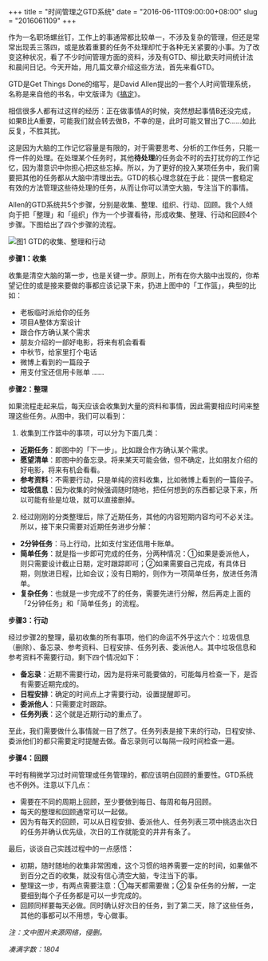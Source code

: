 +++
title = "时间管理之GTD系统"
date = "2016-06-11T09:00:00+08:00"
slug = "2016061109"
+++

作为一名职场螺丝钉，工作上的事通常都比较单一，不涉及复杂的管理，但还是常常出现丢三落四，或是放着重要的任务不处理却忙于各种无关紧要的小事。为了改变这种状况，看了不少时间管理方面的资料，涉及有GTD、柳比歇夫时间统计法和晨间日记。今天开始，用几篇文章介绍这些方法，首先来看GTD。

GTD是Get Things Done的缩写，是David Allen提出的一套个人时间管理系统，名称是来自他的书名，中文版译为《[搞定][U01]》。

[U01]: https://book.douban.com/subject/4849382/

相信很多人都有过这样的经历：正在做事情A的时候，突然想起事情B还没完成，如果B比A重要，可能我们就会转去做B，不幸的是，此时可能又冒出了C……如此反复，不胜其扰。

这是因为大脑的工作记忆容量是有限的，对于需要思考、分析的工作任务，只能一件一件的处理。在处理某个任务时，其他**待处理**的任务会不时的去打扰你的工作记忆，因为潜意识中你担心把这些忘掉。所以，为了更好的投入某项任务中，我们需要把其他的任务都从大脑中清理出去。GTD的核心理念就在于此：提供一套稳定有效的方法管理这些待处理的任务，从而让你可以清空大脑，专注当下的事情。

Allen的GTD系统共5个步骤，分别是收集、整理、组织、行动、回顾。我个人倾向于把「整理」和「组织」作为一个步骤看待，形成收集、整理、行动和回顾4个步骤。下图给出了四个步骤的流程。

![图1  GTD的收集、整理和行动](/blog_static/2016/20160611-gtd-system.png)

**步骤1：收集**

收集是清空大脑的第一步，也是关键一步。原则上，所有在你大脑中出现的，你希望记住的或是接来要做的事都应该记录下来，扔进上图中的「工作篮」，典型的比如：

* 老板临时派给你的任务
* 项目A整体方案设计
* 跟合作方确认某个需求
* 朋友介绍的一部好电影，将来有机会看看
* 中秋节，给家里打个电话
* 微博上看到的一篇段子
* 用支付宝还信用卡账单
……

**步骤2：整理**

如果流程走起来后，每天应该会收集到大量的资料和事情，因此需要相应时间来整理这些任务。从图中，我们可以看到：

1. 收集到工作篮中的事项，可以分为下面几类：
* **近期任务**：即图中的「下一步」。比如跟合作方确认某个需求。
* **愿望清单**：即图中的备忘录。将来某天可能会做，但不确定，比如朋友介绍的好电影，将来有机会看看。
* **参考资料**：不需要行动，只是单纯的资料收集，比如微博上看到的一篇段子。
* **垃圾信息**：因为收集的时候强调随时随地，把任何想到的东西都记录下来，所以可能有些是垃圾，就可以直接删掉。

2. 经过刚刚的分类整理后，除了近期任务，其他的内容短期内容均可不必关注。所以，接下来只需要对近期任务进步分解：
* **2分钟任务**：马上行动，比如支付宝还信用卡账单。
* **简单任务**：就是指一步即可完成的任务，分两种情况：①如果是委派他人，则只需要设计截止日期，定时跟踪即可；②如果需要自己完成，有具体日期，则放进日程，比如会议；没有日期的，则作为一项简单任务，放进任务清单。
* **复杂任务**：也就是一步完成不了的任务，需要先进行分解，然后再走上面的「2分钟任务」和「简单任务」的流程。

**步骤3：行动**

经过步骤2的整理，最初收集的所有事项，他们的命运不外乎这六个：垃圾信息（删除）、备忘录、参考资料、日程安排、任务列表、委派他人。其中垃圾信息和参考资料不需要行动，剩下四个情况如下：

* **备忘录**：近期不需要行动，因为是将来可能要做的，可能每月检查一下，是否有需要近期完成的。
* **日程安排**：确定的时间点上才需要行动，设置提醒即可。
* **委派他人**：只需要定时跟踪。
* **任务列表**：这个就是近期行动的重点了。

至此，我们需要做什么事情就一目了然了。任务列表是接下来的行动，日程安排、委派他们的都只需要定时提醒去做。备忘录则可以每隔一段时间检查一遍。

**步骤4：回顾**

平时有稍微学习过时间管理或任务管理的，都应该明白回顾的重要性。GTD系统也不例外。注意以下几点：

* 需要在不同的周期上回顾，至少要做到每日、每周和每月回顾。
* 每天的整理和回顾通常可以一起做。
* 因为有每天的回顾，可以从日程安排、委派他人、任务列表三项中挑选出次日的任务并确认优先级，次日的工作就能变的井井有条了。

最后，谈谈自己实践过程中的一点感悟：

* 初期，随时随地的收集非常困难，这个习惯的培养需要一定的时间，如果做不到百分之百的收集，就没有信心清空大脑，专注当下的事。
* 整理这一步，有两点需要注意：①每天都需要做；②复杂任务的分解，一定要细到每个子任务都是可以一步完成的。
* 回顾同样要每天必做。同时确认好次日的任务，到了第二天，除了这些任务，其他的事都可以不用想，专心做事。

*注：文中图片来源网络，侵删。*

*凑满字数：1804*


